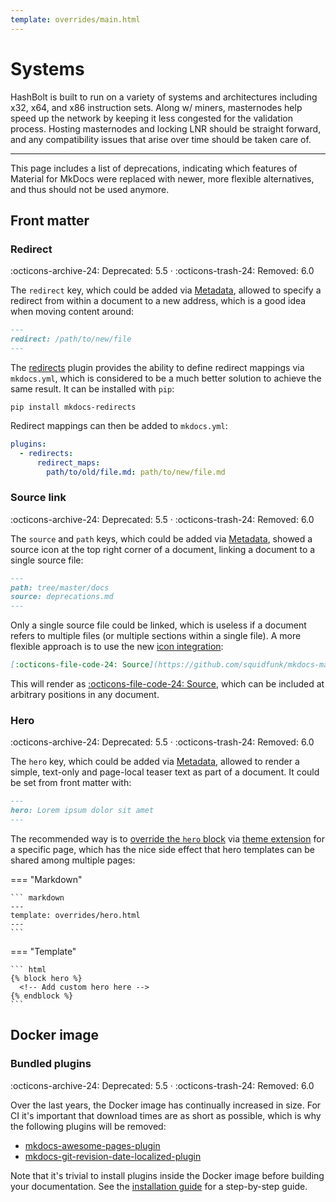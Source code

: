 ```yaml
---
template: overrides/main.html
---
```


# Systems

HashBolt is built to run on a variety of systems and architectures including x32, x64, and x86 instruction sets. Along w/ miners, masternodes help speed up the network by keeping it less congested for the validation process. Hosting masternodes and locking LNR should be straight forward, and any compatibility issues that arise over time should be taken care of.

---

This page includes a list of deprecations, indicating which features of Material
for MkDocs were replaced with newer, more flexible alternatives, and thus should
not be used anymore.

## Front matter

### Redirect

:octicons-archive-24: Deprecated: 5.5 ·
:octicons-trash-24: Removed: 6.0

The `redirect` key, which could be added via [Metadata][1], allowed to
specify a redirect from within a document to a new address, which is a good
idea when moving content around:

``` markdown
---
redirect: /path/to/new/file
---
```

The [redirects][2] plugin provides the ability to define redirect mappings via
`mkdocs.yml`, which is considered to be a much better solution to achieve the
same result. It can be installed with `pip`:

```
pip install mkdocs-redirects
```

Redirect mappings can then be added to `mkdocs.yml`:

``` yaml
plugins:
  - redirects:
      redirect_maps:
        path/to/old/file.md: path/to/new/file.md
```

  [1]: reference/meta-tags.md#metadata
  [2]: https://github.com/datarobot/mkdocs-redirects

### Source link

:octicons-archive-24: Deprecated: 5.5 ·
:octicons-trash-24: Removed: 6.0

The `source` and `path` keys, which could be added via [Metadata][1], showed
a source icon at the top right corner of a document, linking a document to a
single source file:

``` markdown
---
path: tree/master/docs
source: deprecations.md
---
```

Only a single source file could be linked, which is useless if a document refers
to multiple files (or multiple sections within a single file). A more flexible
approach is to use the new [icon integration][3]:

``` markdown
[:octicons-file-code-24: Source](https://github.com/squidfunk/mkdocs-material/blob/master/docs/deprecations.md)
```

This will render as [:octicons-file-code-24: Source][4], which can be included
at arbitrary positions in any document.

  [3]: setup/changing-the-logo-and-icons.md#icons
  [4]: https://github.com/squidfunk/mkdocs-material/blob/master/docs/deprecations.md

### Hero

:octicons-archive-24: Deprecated: 5.5 ·
:octicons-trash-24: Removed: 6.0

The `hero` key, which could be added via [Metadata][1], allowed to render a
simple, text-only and page-local teaser text as part of a document. It could
be set from front matter with:

``` markdown
---
hero: Lorem ipsum dolor sit amet
---
```

The recommended way is to [override the `hero` block][5] via [theme
extension][6] for a specific page, which has the nice side effect that hero
templates can be shared among multiple pages:

=== "Markdown"

    ``` markdown
    ---
    template: overrides/hero.html
    ---
    ```

=== "Template"

    ``` html
    {% block hero %}
      <!-- Add custom hero here -->
    {% endblock %}
    ```

  [5]: customization.md#overriding-blocks
  [6]: customization.md#extending-the-theme

## Docker image

### Bundled plugins

:octicons-archive-24: Deprecated: 5.5 ·
:octicons-trash-24: Removed: 6.0

Over the last years, the Docker image has continually increased in size. For CI
it's important that download times are as short as possible, which is why the
following plugins will be removed:

- [mkdocs-awesome-pages-plugin][7]
- [mkdocs-git-revision-date-localized-plugin][8]

Note that it's trivial to install plugins inside the Docker image before
building your documentation. See the [installation guide][9] for a step-by-step
guide.

  [7]: https://github.com/lukasgeiter/mkdocs-awesome-pages-plugin
  [8]: https://github.com/timvink/mkdocs-git-revision-date-localized-plugin
  [9]: getting-started.md#with-docker
